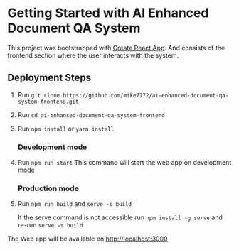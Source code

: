 # Getting Started with AI Enhanced Document QA System

This project was bootstrapped with [Create React App](https://github.com/facebook/create-react-app). And  consists of  the frontend section where the user interacts with the system. 

## Deployment Steps

1. Run `git clone https://github.com/mike7772/ai-enhanced-document-qa-system-frontend.git`
2. Run `cd ai-enhanced-document-qa-system-frontend `
3. Run `npm install` or `yarn install`
   ### Development mode 
4. Run `npm run start` This command will start the web app on development mode 
   ### Production mode
5. Run `npm run build` and  `serve -s build`

    If the serve command is not accessible run `npm install -g serve` and re-run `serve -s build`


The Web app will be available on  [http://localhost:3000](http://localhost:3000)
